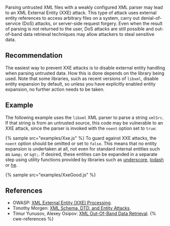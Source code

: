 Parsing untrusted XML files with a weakly configured XML parser may lead to an XML External Entity (XXE) attack. This type of attack uses external entity references to access arbitrary files on a system, carry out denial-of-service (DoS) attacks, or server-side request forgery. Even when the result of parsing is not returned to the user, DoS attacks are still possible and out-of-band data retrieval techniques may allow attackers to steal sensitive data.


## Recommendation
The easiest way to prevent XXE attacks is to disable external entity handling when parsing untrusted data. How this is done depends on the library being used. Note that some libraries, such as recent versions of `libxml`, disable entity expansion by default, so unless you have explicitly enabled entity expansion, no further action needs to be taken.


## Example
The following example uses the `libxml` XML parser to parse a string `xmlSrc`. If that string is from an untrusted source, this code may be vulnerable to an XXE attack, since the parser is invoked with the `noent` option set to `true`:

{% sample src="examples/Xxe.js" %}
To guard against XXE attacks, the `noent` option should be omitted or set to `false`. This means that no entity expansion is undertaken at all, not even for standard internal entities such as `&amp;` or `&gt;`. If desired, these entities can be expanded in a separate step using utility functions provided by libraries such as [underscore](http://underscorejs.org/#unescape), [lodash](https://lodash.com/docs/4.17.15#unescape) or [he](https://github.com/mathiasbynens/he).

{% sample src="examples/XxeGood.js" %}

## References
* OWASP: [XML External Entity (XXE) Processing](https://www.owasp.org/index.php/XML_External_Entity_(XXE)_Processing).
* Timothy Morgen: [XML Schema, DTD, and Entity Attacks](https://research.nccgroup.com/2014/05/19/xml-schema-dtd-and-entity-attacks-a-compendium-of-known-techniques/).
* Timur Yunusov, Alexey Osipov: [XML Out-Of-Band Data Retrieval](https://www.slideshare.net/qqlan/bh-ready-v4).
{% cwe-references %}

